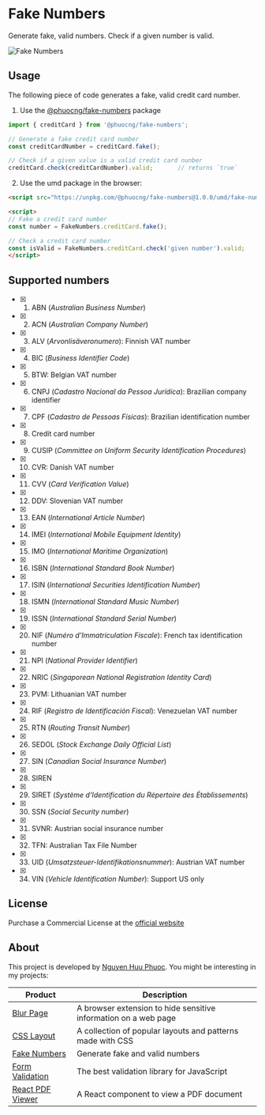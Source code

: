 # Fake Numbers
Generate fake, valid numbers. Check if a given number is valid.

![Fake Numbers](https://fakenumbers.io/assets/screenshot.png)

## Usage

The following piece of code generates a fake, valid credit card number.

1. Use the [@phuocng/fake-numbers](https://www.npmjs.com/package/@phuocng/fake-numbers) package

~~~ javascript
import { creditCard } from '@phuocng/fake-numbers';

// Generate a fake credit card number
const creditCardNumber = creditCard.fake();

// Check if a given value is a valid credit card nunber
creditCard.check(creditCardNumber).valid;       // returns `true`
~~~

2. Use the umd package in the browser:

~~~ html
<script src="https://unpkg.com/@phuocng/fake-numbers@1.0.0/umd/fake-numbers.min.js"></script>

<script>
// Fake a credit card number
const number = FakeNumbers.creditCard.fake();

// Check a credit card number
const isValid = FakeNumbers.creditCard.check('given number').valid;
</script>
~~~

## Supported numbers

* [x] 01. ABN (_Australian Business Number_)
* [x] 02. ACN (_Australian Company Number_)
* [x] 03. ALV (_Arvonlisäveronumero_): Finnish VAT number
* [x] 04. BIC (_Business Identifier Code_)
* [x] 05. BTW: Belgian VAT number
* [x] 06. CNPJ (_Cadastro Nacional da Pessoa Jurídica_): Brazilian company identifier
* [x] 07. CPF (_Cadastro de Pessoas Físicas_): Brazilian identification number
* [x] 08. Credit card number
* [x] 09. CUSIP (_Committee on Uniform Security Identification Procedures_)
* [x] 10. CVR: Danish VAT number
* [x] 11. CVV (_Card Verification Value_)
* [x] 12. DDV: Slovenian VAT number
* [x] 13. EAN (_International Article Number_)
* [x] 14. IMEI (_International Mobile Equipment Identity_)
* [x] 15. IMO (_International Maritime Organization_)
* [x] 16. ISBN (_International Standard Book Number_)
* [x] 17. ISIN (_International Securities Identification Number_)
* [x] 18. ISMN (_International Standard Music Number_)
* [x] 19. ISSN (_International Standard Serial Number_)
* [x] 20. NIF (_Numéro d'Immatriculation Fiscale_): French tax identification number
* [x] 21. NPI (_National Provider Identifier_)
* [x] 22. NRIC (_Singaporean National Registration Identity Card_)
* [x] 23. PVM: Lithuanian VAT number
* [x] 24. RIF (_Registro de Identificación Fiscal_): Venezuelan VAT number
* [x] 25. RTN (_Routing Transit Number_)
* [x] 26. SEDOL (_Stock Exchange Daily Official List_)
* [x] 27. SIN (_Canadian Social Insurance Number_)
* [x] 28. SIREN
* [x] 29. SIRET (_Système d’Identification du Répertoire des Établissements_)
* [x] 30. SSN (_Social Security number_)
* [x] 31. SVNR: Austrian social insurance number
* [x] 32. TFN: Australian Tax File Number
* [x] 33. UID (_Umsatzsteuer-Identifikationsnummer_): Austrian VAT number
* [x] 34. VIN (_Vehicle Identification Number_): Support US only

## License
Purchase a Commercial License at the [official website](https://fakenumbers.io)

## About

This project is developed by [Nguyen Huu Phuoc](https://twitter.com/nghuuphuoc).
You might be interesting in my projects:

| Product                                           | Description                                                       |
|---------------------------------------------------|-------------------------------------------------------------------|
| [Blur Page](https://blur.page)                    | A browser extension to hide sensitive information on a web page   |
| [CSS Layout](https://csslayout.io)                | A collection of popular layouts and patterns made with CSS        |
| [Fake Numbers](https://fakenumbers.io)            | Generate fake and valid numbers                                   |
| [Form Validation](https://formvalidation.io)      | The best validation library for JavaScript                        |
| [React PDF Viewer](https://react-pdf-viewer.dev)  | A React component to view a PDF document                          |
